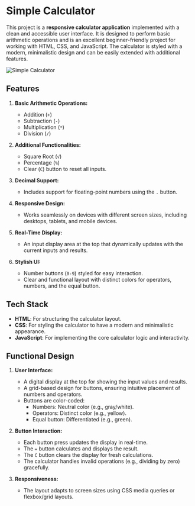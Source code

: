 # Simple Calculator

This project is a **responsive calculator application** implemented with a clean and accessible user interface. It is designed to perform basic arithmetic operations and is an excellent beginner-friendly project for working with HTML, CSS, and JavaScript. The calculator is styled with a modern, minimalistic design and can be easily extended with additional features.

![Simple Calculator](Images/simple_calculator.png "h")

## Features

1. **Basic Arithmetic Operations:**
   - Addition (`+`)
   - Subtraction (`-`)
   - Multiplication (`*`)
   - Division (`/`)

2. **Additional Functionalities:**
   - Square Root (`√`)
   - Percentage (`%`)
   - Clear (`C`) button to reset all inputs.

3. **Decimal Support:**
   - Includes support for floating-point numbers using the `.` button.

4. **Responsive Design:**
   - Works seamlessly on devices with different screen sizes, including desktops, tablets, and mobile devices.

5. **Real-Time Display:**
   - An input display area at the top that dynamically updates with the current inputs and results.

6. **Stylish UI:**
   - Number buttons (`0-9`) styled for easy interaction.
   - Clear and functional layout with distinct colors for operators, numbers, and the equal button.



## Tech Stack

- **HTML**: For structuring the calculator layout.
- **CSS**: For styling the calculator to have a modern and minimalistic appearance.
- **JavaScript**: For implementing the core calculator logic and interactivity.



## Functional Design

1. **User Interface:**
   - A digital display at the top for showing the input values and results.
   - A grid-based design for buttons, ensuring intuitive placement of numbers and operators.
   - Buttons are color-coded:
     - Numbers: Neutral color (e.g., gray/white).
     - Operators: Distinct color (e.g., yellow).
     - Equal button: Differentiated (e.g., green).

2. **Button Interaction:**
   - Each button press updates the display in real-time.
   - The `=` button calculates and displays the result.
   - The `C` button clears the display for fresh calculations.
   - The calculator handles invalid operations (e.g., dividing by zero) gracefully.

3. **Responsiveness:**
   - The layout adapts to screen sizes using CSS media queries or flexbox/grid layouts.
